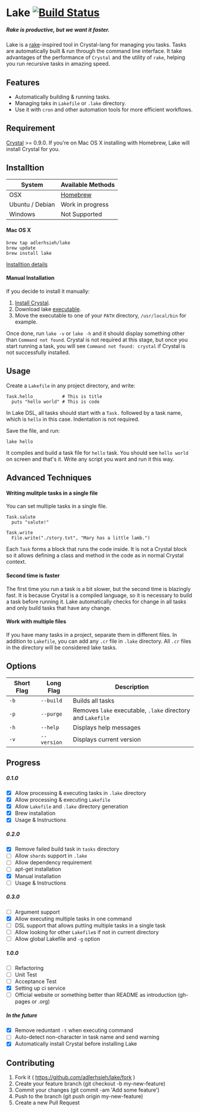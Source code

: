 # Lake [![Build Status](https://travis-ci.org/adlerhsieh/lake.svg?branch=master)](https://travis-ci.org/adlerhsieh/lake)

##### Rake is productive, but we want it faster.

Lake is a [rake](http://rake.rubyforge.org/)-inspired tool in Crystal-lang for managing you tasks. Tasks are automatically built & run through the command line interface. It take advantages of the performance of `Crystal` and the utility of `rake`, helping you run recursive tasks in amazing speed.

## Features

- Automatically building & running tasks.
- Managing taks in `Lakefile` or `.lake` directory.
- Use it with `cron` and other automation tools for more efficient workflows.

## Requirement

[Crystal](https://github.com/manastech/crystal) >= 0.9.0. If you're on Mac OS X installing with Homebrew, Lake will install Crystal for you.

## Installtion

| System         |  Available Methods  |
| --------       | ------------------- |
| OSX            | [Homebrew](https://github.com/adlerhsieh/lake#mac-os-x) |
| Ubuntu / Debian | Work in progress    |
| Windows        | Not Supported       |

#### Mac OS X

```
brew tap adlerhsieh/lake
brew update
brew install lake
```

[Installtion details](https://github.com/adlerhsieh/homebrew-lake)

#### Manual Installation

If you decide to install it manually:

1. [Install Crystal](http://crystal-lang.org/docs/installation/from_source_repository.html).
2. Download lake [executable](https://github.com/adlerhsieh/lake/raw/master/lake).
3. Move the executable to one of your `PATH` directory, `/usr/local/bin` for example.

Once done, run `lake -v` or `lake -h` and it should display something other than `Command not found`. Crystal is not required at this stage, but once you start running a task, you will see `Command not found: crystal` if Crystal is not successfully installed.

## Usage

Create a `Lakefile` in any project directory, and write:

```crystal
Task.hello           # This is title
  puts "hello world" # This is code
```

In Lake DSL, all tasks should start with a `Task.` followed by a task name, which is `hello` in this case. Indentation is not required.

Save the file, and run:

```
lake hello
```

It compiles and build a task file for `hello` task. You should see `hello world` on screen and that's it. Write any script you want and run it this way.

## Advanced Techniques

#### Writing mulitple tasks in a single file

You can set multiple tasks in a single file.

```crystal
Task.salute
  puts "salute!"

Task.write
  File.write("./story.txt", "Mary has a little lamb.")
```

Each `Task` forms a block that runs the code inside. It is not a Crystal block so it allows defining a class and method in the code as in normal Crystal context.

#### Second time is faster

The first time you run a task is a bit slower, but the second time is blazingly fast. It is because Crystal is a compiled language, so it is necessary to build a task before running it. Lake automatically checks for change in all tasks and only build tasks that have any change. 

#### Work with multiple files

If you have many tasks in a project, separate them in different files. In addition to `Lakefile`, you can add any `.cr` file in `.lake` directory. All `.cr` files in the directory will be considered lake tasks.

## Options

| Short Flag | Long Flag   | Description
|----------- |-------------|----------- |
|`-b`        |`--build`    | Builds all tasks |
|`-p`        |`--purge`    | Removes `lake` executable, `.lake` directory and `Lakefile` |
|`-h`        |`--help`     | Displays help messages |
|`-v`        |`--version`  | Displays current version |

## Progress

##### 0.1.0
- [x] Allow processing & executing tasks in `.lake` directory
- [x] Allow processing & executing `Lakefile`
- [x] Allow `Lakefile` and `.lake` directory generation
- [x] Brew installation
- [x] Usage & Instructions

##### 0.2.0
- [x] Remove failed build task in `tasks` directory
- [ ] Allow `shards` support in `.lake`
- [ ] Allow dependency requirement
- [ ] apt-get installation
- [x] Manual installation
- [ ] Usage & Instructions

##### 0.3.0
- [ ] Argument support
- [x] Allow executing multiple tasks in one command
- [ ] DSL support that allows putting multiple tasks in a single task
- [ ] Allow looking for other `Lakefile`s if not in current directory
- [ ] Allow global Lakefile and `-g` option

##### 1.0.0
- [ ] Refactoring
- [ ] Unit Test
- [ ] Acceptance Test
- [x] Setting up ci service
- [ ] Official website or something better than README as introduction (gh-pages or .org)

##### In the future
- [x] Remove reduntant `-t` when executing command
- [ ] Auto-detect non-character in task name and send warning
- [x] Automatically install Crystal before installing Lake

## Contributing

1. Fork it ( https://github.com/adlerhsieh/lake/fork )
2. Create your feature branch (git checkout -b my-new-feature)
3. Commit your changes (git commit -am 'Add some feature')
4. Push to the branch (git push origin my-new-feature)
5. Create a new Pull Request
